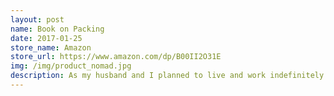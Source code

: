 ```yaml
---
layout: post
name: Book on Packing
date: 2017-01-25
store_name: Amazon
store_url: https://www.amazon.com/dp/B00II2O31E
img: /img/product_nomad.jpg
description: As my husband and I planned to live and work indefinitely in Central America, we had so many questions that weren't googlable at the time. I wrote this book to answer all of those questions.
---
```


